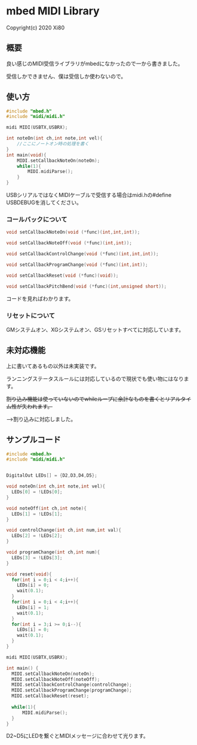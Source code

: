# mbed MIDI Library

Copyright(c) 2020 Xi80



## 概要

良い感じのMIDI受信ライブラリがmbedになかったので一から書きました。

受信しかできません、僕は受信しか使わないので。



## 使い方

```cpp
#include "mbed.h"
#include "midi/midi.h"

midi MIDI(USBTX,USBRX);

int noteOn(int ch,int note,int vel){
    //ここにノートオン時の処理を書く
}
int main(void){
    MIDI.setCallbackNoteOn(noteOn);
    while(1){
        MIDI.midiParse();
    }
}
```

USBシリアルではなくMIDIケーブルで受信する場合はmidi.hの#define USBDEBUGを消してください。



### コールバックについて

```cpp
void setCallbackNoteOn(void (*func)(int,int,int));

void setCallbackNoteOff(void (*func)(int,int));

void setCallbackControlChange(void (*func)(int,int,int));

void setCallbackProgramChange(void (*func)(int,int));

void setCallbackReset(void (*func)(void));

void setCallbackPitchBend(void (*func)(int,unsigned short));
```

コードを見ればわかります。

### リセットについて

GMシステムオン、XGシステムオン、GSリセットすべてに対応しています。



## 未対応機能

上に書いてあるもの以外は未実装です。

ランニングステータスルールには対応しているので現状でも使い物にはなります。

~~割り込み機能は使っていないのでwhileループに余計なものを書くとリアルタイム性が失われます。~~

-->割り込みに対応しました。



## サンプルコード

```cpp
#include <mbed.h>
#include "midi/midi.h"


DigitalOut LEDs[] = {D2,D3,D4,D5};

void noteOn(int ch,int note,int vel){
  LEDs[0] = !LEDs[0];
}

void noteOff(int ch,int note){
  LEDs[1] = !LEDs[1];
}

void controlChange(int ch,int num,int val){
  LEDs[2] = !LEDs[2];
}

void programChange(int ch,int num){
  LEDs[3] = !LEDs[3];
}

void reset(void){
  for(int i = 0;i < 4;i++){
    LEDs[i] = 0;
    wait(0.1);
  }
  for(int i = 0;i < 4;i++){
    LEDs[i] = 1;
    wait(0.1);
  }
  for(int i = 3;i >= 0;i--){
    LEDs[i] = 0;
    wait(0.1);
  }
}

midi MIDI(USBTX,USBRX);

int main() {
  MIDI.setCallbackNoteOn(noteOn);
  MIDI.setCallbackNoteOff(noteOff);
  MIDI.setCallbackControlChange(controlChange);
  MIDI.setCallbackProgramChange(programChange);
  MIDI.setCallbackReset(reset);
    
  while(1){
      MIDI.midiParse();
  }
}
```

D2~D5にLEDを繋ぐとMIDIメッセージに合わせて光ります。